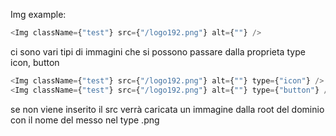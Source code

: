 Img example:

```js
<Img className={"test"} src={"/logo192.png"} alt={""} />
```

ci sono vari tipi di immagini che si possono passare dalla proprieta type
icon, button

```js
<Img className={"test"} src={"/logo192.png"} alt={""} type={"icon"} />
<Img className={"test"} src={"/logo192.png"} alt={""} type={"button"} />
```

se non viene inserito il src verrà caricata un immagine dalla root del dominio con il nome del messo nel type .png
